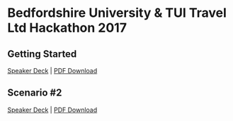 # Bedfordshire University & TUI Travel Ltd Hackathon 2017

## Getting Started 

[Speaker Deck](https://speakerdeck.com/gclikkec/beds-hackathon-2017-getting-started) | [PDF Download](https://speakerd.s3.amazonaws.com/presentations/14116eb0567e46c4b1bd340ff43d63c2/getting-started.pdf)

## Scenario #2

[Speaker Deck](https://speakerdeck.com/gclikkec/beds-hackathon-2017-scenario-2) | [PDF Download](https://speakerd.s3.amazonaws.com/presentations/d180ba3c507f45aca91c6378acc658c2/scenario-2.pdf)
